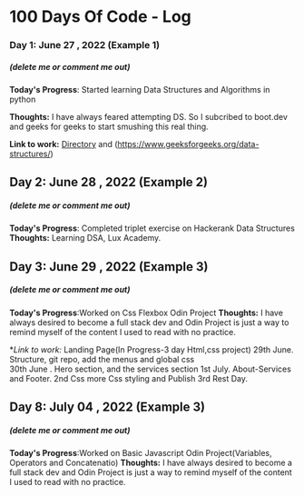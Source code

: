 # 100 Days Of Code - Log

### Day 1: June 27 , 2022 (Example 1)
##### (delete me or comment me out)

**Today's Progress**: Started learning Data Structures and Algorithms in python

**Thoughts:** I have always feared attempting DS. So I subcribed to boot.dev and geeks for geeks to start smushing this real thing.

**Link to work:** [Directory](https://boot.dev/course/884342fc-5469-47b4-8125-8bfc897428a8/67214b76-2e4b-4fc1-9610-2cf8c7c1c3a2/b6e716d2-df64-487e-aa7b-d768e8a2c8fc) and (https://www.geeksforgeeks.org/data-structures/)

## Day 2: June 28 , 2022 (Example 2)
##### (delete me or comment me out)

**Today's Progress**: Completed triplet exercise on Hackerank Data Structures
**Thoughts:** Learning DSA, Lux Academy.
## Day 3: June 29 , 2022 (Example 3)
##### (delete me or comment me out)

**Today's Progress**:Worked on Css Flexbox Odin Project
**Thoughts:** I have always desired to become a full stack dev and Odin Project is just a way to remind myself of the content I used to read with no practice.

**Link to work:* Landing Page(In Progress-3 day Html,css project)
                 29th June. Structure, git repo, add the menus and global css<br/>
                 30th June . Hero section, and the services section
                 1st  July. About-Services and Footer.
                 2nd Css more Css styling and Publish
                 3rd Rest Day.
 
## Day 8: July 04 , 2022 (Example 3)
##### (delete me or comment me out)

**Today's Progress**:Worked on Basic Javascript Odin Project(Variables, Operators and Concatenatio)
**Thoughts:** I have always desired to become a full stack dev and Odin Project is just a way to remind myself of the content I used to read with no practice.

                 
   
                 
                

